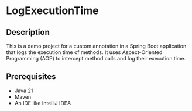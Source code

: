 # LogExecutionTime

## Description
This is a demo project for a custom annotation in a Spring Boot application that logs the execution time of methods. 
It uses Aspect-Oriented Programming (AOP) to intercept method calls and log their execution time.

## Prerequisites
- Java 21
- Maven
- An IDE like IntelliJ IDEA
